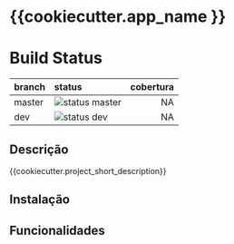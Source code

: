 {{cookiecutter.app_name }}
==========================

# Build Status

| branch            | status                                          | cobertura  |
| :---------------- | :---------------------------------------------- | ---------: |  
| master            | ![status master][status-master]                 | NA         |
| dev               | ![status dev][status-dev]                       | NA         |

## Descrição

{{cookiecutter.project_short_description}}

## Instalação

## Funcionalidades

[status-master]: {{cookiecutter.gitlab_server}}/{{cookiecutter.gitlab_namespace}}/{{cookiecutter.repo_name}}/badges/master/build.svg "status master"
[status-dev]: {{cookiecutter.gitlab_server}}/{{cookiecutter.gitlab_namespace}}/{{cookiecutter.repo_name}}/badges/dev/build.svg "status dev"